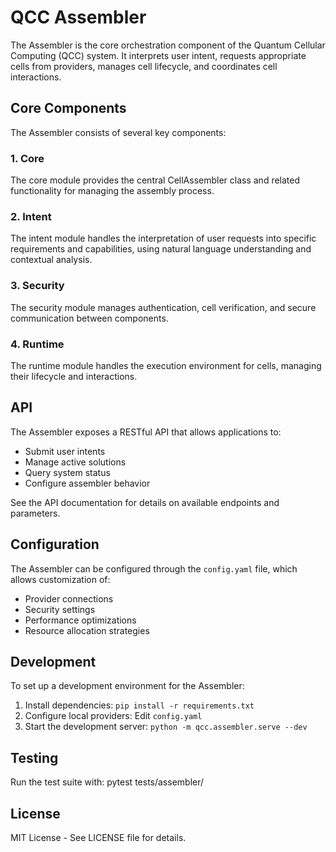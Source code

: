 # QCC Assembler

The Assembler is the core orchestration component of the Quantum Cellular Computing (QCC) system. It interprets user intent, requests appropriate cells from providers, manages cell lifecycle, and coordinates cell interactions.

## Core Components

The Assembler consists of several key components:

### 1. Core
The core module provides the central CellAssembler class and related functionality for managing the assembly process.

### 2. Intent
The intent module handles the interpretation of user requests into specific requirements and capabilities, using natural language understanding and contextual analysis.

### 3. Security
The security module manages authentication, cell verification, and secure communication between components.

### 4. Runtime
The runtime module handles the execution environment for cells, managing their lifecycle and interactions.

## API

The Assembler exposes a RESTful API that allows applications to:
- Submit user intents
- Manage active solutions
- Query system status
- Configure assembler behavior

See the API documentation for details on available endpoints and parameters.

## Configuration

The Assembler can be configured through the `config.yaml` file, which allows customization of:
- Provider connections
- Security settings
- Performance optimizations
- Resource allocation strategies

## Development

To set up a development environment for the Assembler:

1. Install dependencies: `pip install -r requirements.txt`
2. Configure local providers: Edit `config.yaml`
3. Start the development server: `python -m qcc.assembler.serve --dev`

## Testing

Run the test suite with:
pytest tests/assembler/

## License

MIT License - See LICENSE file for details.

